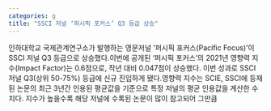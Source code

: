```yaml
---
categories: g
title: "SSCI 저널 ‘퍼시픽 포커스’ Q3 등급 상승"
---
```

인하대학교 국제관계연구소가 발행하는 영문저널 ‘퍼시픽 포커스(Pacific Focus)’이 SSCI 저널 Q3 등급으로 상승했다.이번에 공개된 ‘퍼시픽 포커스’의 2021년 영향력 지수(Impact Factor)는 0.6점으로, 작년 대비 0.047점이 상승했다. 이번 성과로 SSCI 저널 Q3(상위 50-75%) 등급에 신규 진입하게 됐다.영향력 지수는 SCIE, SSCI에 등재된 논문의 최근 3년간 인용된 평균값을 기준으로 특정 저널의 평균 인용값을 계산한 수치다. 지수가 높을수록 해당 저널에 수록된 논문이 많이 참고되어 그만큼